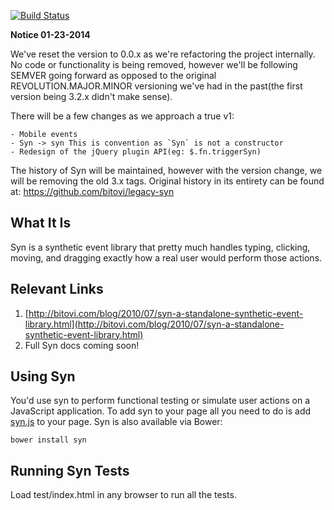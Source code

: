 <!--

@constructor Syn
@group actions Actions
@group keys Keys
@group mouse Mouse
@group chained Chaining

-->

[![Build Status](https://travis-ci.org/bitovi/syn.png?branch=master)](https://travis-ci.org/bitovi/syn.png?branch=master)

__Notice 01-23-2014__

We've reset the version to 0.0.x as we're refactoring the project internally. No code or functionality is being removed, however we'll be following SEMVER going forward as opposed to the original REVOLUTION.MAJOR.MINOR versioning we've had in the past(the first version being 3.2.x didn't make sense).

There will be a few changes as we approach a true v1:

	- Mobile events
	- Syn -> syn This is convention as `Syn` is not a constructor
	- Redesign of the jQuery plugin API(eg: $.fn.triggerSyn)

The history of Syn will be maintained, however with the version change, we will be removing the old 3.x tags. Original history in its entirety can be found at: https://github.com/bitovi/legacy-syn

## What It Is

Syn is a synthetic event library that pretty much handles typing, clicking, moving, and 
dragging exactly how a real user would perform those actions.

## Relevant Links

1. [http://bitovi.com/blog/2010/07/syn-a-standalone-synthetic-event-library.html](http://bitovi.com/blog/2010/07/syn-a-standalone-synthetic-event-library.html)
2. Full Syn docs coming soon!

## Using Syn

You'd use syn to perform functional testing or simulate user actions on a JavaScript application. To add syn to your page all you need to do is add [syn.js](https://rawgithub.com/bitovi/syn/master/dist/syn.js) to your page. Syn is also available via Bower:

    bower install syn

## Running Syn Tests

Load test/index.html in any browser to run all the tests.
